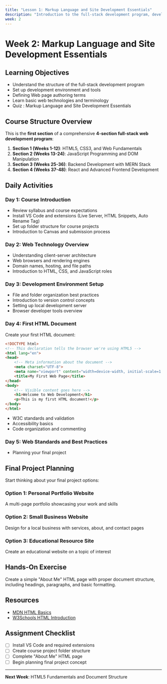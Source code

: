 ```yaml
---
title: "Lesson 1: Markup Language and Site Development Essentials"
description: "Introduction to the full-stack development program, development environment setup, and basic web technologies"
week: 2
---
```


# Week 2: Markup Language and Site Development Essentials

## Learning Objectives
- Understand the structure of the full-stack development program
- Set up development environment and tools
- Defining Web page authoring terms
- Learn basic web technologies and terminology
- Quiz : Markup Language and Site Development Essentials

## Course Structure Overview

This is the **first section** of a comprehensive **4-section full-stack web development program**:

1. **Section 1 (Weeks 1-12)**: HTML5, CSS3, and Web Fundamentals
2. **Section 2 (Weeks 13-24)**: JavaScript Programming and DOM Manipulation
3. **Section 3 (Weeks 25-36)**: Backend Development with MERN Stack
4. **Section 4 (Weeks 37-48)**: React and Advanced Frontend Development

## Daily Activities

### Day 1: Course Introduction
- Review syllabus and course expectations
- Install VS Code and extensions (Live Server, HTML Snippets, Auto Rename Tag)
- Set up folder structure for course projects
- Introduction to Canvas and submission process

### Day 2: Web Technology Overview
- Understanding client-server architecture
- Web browsers and rendering engines
- Domain names, hosting, and file paths
- Introduction to HTML, CSS, and JavaScript roles

### Day 3: Development Environment Setup
- File and folder organization best practices
- Introduction to version control concepts
- Setting up local development server
- Browser developer tools overview

### Day 4: First HTML Document

Create your first HTML document:

```html
<!DOCTYPE html>
<!-- This declaration tells the browser we're using HTML5 -->
<html lang="en">
<head>
    <!-- Meta information about the document -->
    <meta charset="UTF-8">
    <meta name="viewport" content="width=device-width, initial-scale=1.0">
    <title>My First Web Page</title>
</head>
<body>
    <!-- Visible content goes here -->
    <h1>Welcome to Web Development</h1>
    <p>This is my first HTML document!</p>
</body>
</html>
```
- W3C standards and validation
- Accessibility basics
- Code organization and commenting

### Day 5: Web Standards and Best Practices

- Planning your final project

## Final Project Planning

Start thinking about your final project options:

### Option 1: Personal Portfolio Website
A multi-page portfolio showcasing your work and skills

### Option 2: Small Business Website  
Design for a local business with services, about, and contact pages

### Option 3: Educational Resource Site
Create an educational website on a topic of interest

## Hands-On Exercise

Create a simple "About Me" HTML page with proper document structure, including headings, paragraphs, and basic formatting.

## Resources
- [MDN HTML Basics](https://developer.mozilla.org/en-US/docs/Learn/Getting_started_with_the_web/HTML_basics)
- [W3Schools HTML Introduction](https://www.w3schools.com/html/html_intro.asp)

## Assignment Checklist
- [ ] Install VS Code and required extensions
- [ ] Create course project folder structure
- [ ] Complete "About Me" HTML page
- [ ] Begin planning final project concept

---

**Next Week**: HTML5 Fundamentals and Document Structure